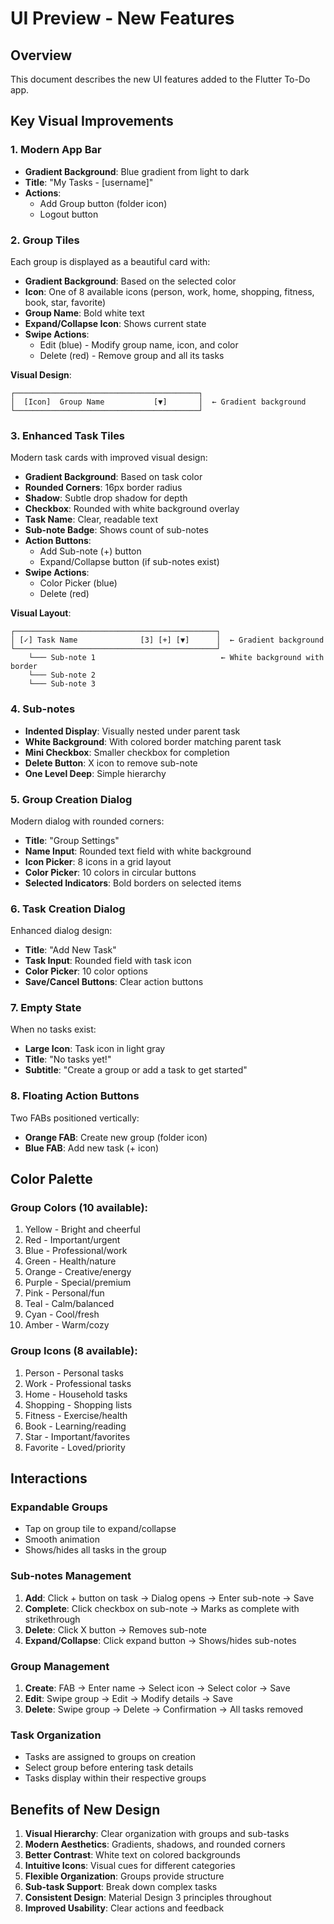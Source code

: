 # UI Preview - New Features

## Overview
This document describes the new UI features added to the Flutter To-Do app.

## Key Visual Improvements

### 1. Modern App Bar
- **Gradient Background**: Blue gradient from light to dark
- **Title**: "My Tasks - [username]"
- **Actions**: 
  - Add Group button (folder icon)
  - Logout button

### 2. Group Tiles
Each group is displayed as a beautiful card with:
- **Gradient Background**: Based on the selected color
- **Icon**: One of 8 available icons (person, work, home, shopping, fitness, book, star, favorite)
- **Group Name**: Bold white text
- **Expand/Collapse Icon**: Shows current state
- **Swipe Actions**:
  - Edit (blue) - Modify group name, icon, and color
  - Delete (red) - Remove group and all its tasks

**Visual Design**:
```
┌─────────────────────────────────────────┐
│  [Icon]  Group Name           [▼]       │  ← Gradient background
└─────────────────────────────────────────┘
```

### 3. Enhanced Task Tiles
Modern task cards with improved visual design:
- **Gradient Background**: Based on task color
- **Rounded Corners**: 16px border radius
- **Shadow**: Subtle drop shadow for depth
- **Checkbox**: Rounded with white background overlay
- **Task Name**: Clear, readable text
- **Sub-note Badge**: Shows count of sub-notes
- **Action Buttons**:
  - Add Sub-note (+) button
  - Expand/Collapse button (if sub-notes exist)
- **Swipe Actions**:
  - Color Picker (blue)
  - Delete (red)

**Visual Layout**:
```
┌─────────────────────────────────────────────┐
│ [✓] Task Name              [3] [+] [▼]      │  ← Gradient background
└─────────────────────────────────────────────┘
    └─── Sub-note 1                            ← White background with border
    └─── Sub-note 2
    └─── Sub-note 3
```

### 4. Sub-notes
- **Indented Display**: Visually nested under parent task
- **White Background**: With colored border matching parent task
- **Mini Checkbox**: Smaller checkbox for completion
- **Delete Button**: X icon to remove sub-note
- **One Level Deep**: Simple hierarchy

### 5. Group Creation Dialog
Modern dialog with rounded corners:
- **Title**: "Group Settings"
- **Name Input**: Rounded text field with white background
- **Icon Picker**: 8 icons in a grid layout
- **Color Picker**: 10 colors in circular buttons
- **Selected Indicators**: Bold borders on selected items

### 6. Task Creation Dialog
Enhanced dialog design:
- **Title**: "Add New Task"
- **Task Input**: Rounded field with task icon
- **Color Picker**: 10 color options
- **Save/Cancel Buttons**: Clear action buttons

### 7. Empty State
When no tasks exist:
- **Large Icon**: Task icon in light gray
- **Title**: "No tasks yet!"
- **Subtitle**: "Create a group or add a task to get started"

### 8. Floating Action Buttons
Two FABs positioned vertically:
- **Orange FAB**: Create new group (folder icon)
- **Blue FAB**: Add new task (+ icon)

## Color Palette

### Group Colors (10 available):
1. Yellow - Bright and cheerful
2. Red - Important/urgent
3. Blue - Professional/work
4. Green - Health/nature
5. Orange - Creative/energy
6. Purple - Special/premium
7. Pink - Personal/fun
8. Teal - Calm/balanced
9. Cyan - Cool/fresh
10. Amber - Warm/cozy

### Group Icons (8 available):
1. Person - Personal tasks
2. Work - Professional tasks
3. Home - Household tasks
4. Shopping - Shopping lists
5. Fitness - Exercise/health
6. Book - Learning/reading
7. Star - Important/favorites
8. Favorite - Loved/priority

## Interactions

### Expandable Groups
- Tap on group tile to expand/collapse
- Smooth animation
- Shows/hides all tasks in the group

### Sub-notes Management
1. **Add**: Click + button on task → Dialog opens → Enter sub-note → Save
2. **Complete**: Click checkbox on sub-note → Marks as complete with strikethrough
3. **Delete**: Click X button → Removes sub-note
4. **Expand/Collapse**: Click expand button → Shows/hides sub-notes

### Group Management
1. **Create**: FAB → Enter name → Select icon → Select color → Save
2. **Edit**: Swipe group → Edit → Modify details → Save
3. **Delete**: Swipe group → Delete → Confirmation → All tasks removed

### Task Organization
- Tasks are assigned to groups on creation
- Select group before entering task details
- Tasks display within their respective groups

## Benefits of New Design

1. **Visual Hierarchy**: Clear organization with groups and sub-tasks
2. **Modern Aesthetics**: Gradients, shadows, and rounded corners
3. **Better Contrast**: White text on colored backgrounds
4. **Intuitive Icons**: Visual cues for different categories
5. **Flexible Organization**: Groups provide structure
6. **Sub-task Support**: Break down complex tasks
7. **Consistent Design**: Material Design 3 principles throughout
8. **Improved Usability**: Clear actions and feedback
